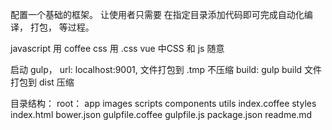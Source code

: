 配置一个基础的框架。
让使用者只需要 在指定目录添加代码即可完成自动化编译， 打包， 等过程。

javascript 用 coffee
css 用 .css
vue 中CSS 和 js 随意

启动 gulp，  url: localhost:9001, 文件打包到 .tmp 不压缩
build: gulp build 文件打包到 dist 压缩

目录结构： 
root： 
    app
        images
        scripts
            components
            utils
            index.coffee
        styles
        index.html
    bower.json 
    gulpfile.coffee 
    gulpfile.js 
    package.json 
    readme.md
